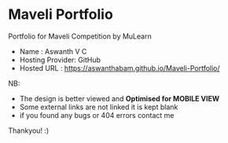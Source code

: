 # Maveli Portfolio

Portfolio for Maveli Competition by MuLearn

- Name : Aswanth V C  
- Hosting Provider: GitHub  
- Hosted URL : https://aswanthabam.github.io/Maveli-Portfolio/

NB:
- The design is better viewed and **Optimised for MOBILE VIEW**
- Some external links are not linked it is kept blank
- if you found any bugs or 404 errors contact me

Thankyou! :)
